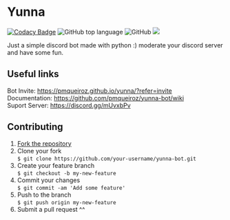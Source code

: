 # Yunna
[![Codacy Badge](https://api.codacy.com/project/badge/Grade/9ff6f887720b46309b9d28a50943597a)](https://app.codacy.com/manual/pmqueiroz/yunna-bot?utm_source=github.com&utm_medium=referral&utm_content=pmqueiroz/yunna-bot&utm_campaign=Badge_Grade_Dashboard)
![GitHub top language](https://img.shields.io/github/languages/top/pmqueiroz/yunna-bot?label=python%203&logo=python&logoColor=white) ![GitHub](https://img.shields.io/github/license/pmqueiroz/yunna-bot) [![](https://img.shields.io/badge/invite-yunna-7289da?logo=discord)](https://discordapp.com/oauth2/authorize?client_id=635227108335157268&scope=bot&permissions=8)

Just a simple discord bot made with python :) moderate your discord server and have some fun.

## Useful links
Bot Invite: https://pmqueiroz.github.io/yunna/?refer=invite<br>
Documentation: https://github.com/pmqueiroz/yunna-bot/wiki<br>
Suport Server: https://discord.gg/mUvxbPv

## Contributing

1. [Fork the repository](https://github.com/pmqueiroz/yunna-bot/fork)
2. Clone your fork<br>
`$ git clone https://github.com/your-username/yunna-bot.git`
3. Create your feature branch<br>
`$ git checkout -b my-new-feature`
4. Commit your changes<br>
`$ git commit -am 'Add some feature'`
5. Push to the branch<br>
`$ git push origin my-new-feature`
6. Submit a pull request ^^